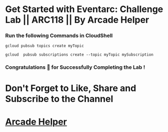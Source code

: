 # Get Started with Eventarc: Challenge Lab || ARC118 || By Arcade Helper

### Run the following Commands in CloudShell

```
gcloud pubsub topics create myTopic

gcloud  pubsub subscriptions create --topic myTopic mySubscription
```

### Congratulations 🎉 for Successfully Completing the Lab !


# Don't Forget to Like, Share and Subscribe to the Channel

# [Arcade Helper](https://www.youtube.com/@ArcadeHelper1418)
